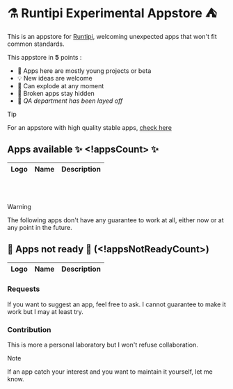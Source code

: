 # ⚗ Runtipi Experimental Appstore ⛺️
This is an appstore for [Runtipi](https://runtipi.io), welcoming unexpected apps that won't fit common standards.

This appstore in **5** points :
- 🌱 Apps here are mostly young projects or beta 
- 💡 New ideas are welcome
- 🧪 Can explode at any moment
- 🙈 Broken apps stay hidden
- 🤫 *QA department has been layed off*

> [!TIP]  
> For an appstore with high quality stable apps, [check here](https://github.com/Lancelot-Enguerrand/Runtipi-Appstore)

## Apps available ✨ <!appsCount> ✨

| Logo | Name | Description | 
| :--: | ---- | ----------- |
<!appsList>

<br><br>
> [!WARNING]
> The following apps don't have any guarantee to work at all, either now or at any point in the future.
## 🚧 Apps not ready 🔨 (<!appsNotReadyCount>)

| Logo | Name | Description |
| :--: | ---- | ----------- |
<!appsNotReadyList>

### Requests
If you want to suggest an app, feel free to ask.
I cannot guarantee to make it work but I may at least try.

### Contribution
This is more a personal laboratory but I won't refuse collaboration.
> [!NOTE]
> If an app catch your interest and you want to maintain it yourself, let me know.
